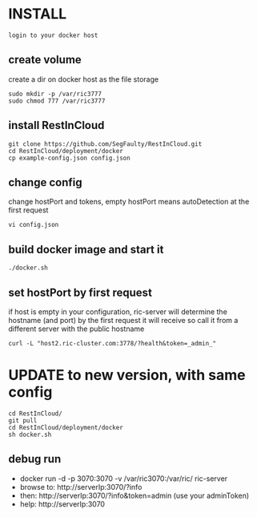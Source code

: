 # INSTALL
	login to your docker host

## create volume 
create a dir on docker host as the file storage

	sudo mkdir -p /var/ric3777
	sudo chmod 777 /var/ric3777

## install RestInCloud

	git clone https://github.com/SegFaulty/RestInCloud.git
	cd RestInCloud/deployment/docker
	cp example-config.json config.json

## change config
change hostPort and tokens, empty hostPort means autoDetection at the first request

    vi config.json

## build docker image and start it

    ./docker.sh

## set hostPort by first request
if host is empty in your configuration, ric-server will determine the hostname (and port) by the first request it will receive
so call it from a different server with the public hostname

    curl -L "host2.ric-cluster.com:3778/?health&token=_admin_"


# UPDATE to new version, with same config

	cd RestInCloud/
	git pull
	cd RestInCloud/deployment/docker
	sh docker.sh



## debug run
* docker run -d -p 3070:3070 -v /var/ric3070:/var/ric/ ric-server
* browse to: http://serverIp:3070/?info
* then: http://serverIp:3070/?info&token=admin (use your adminToken)
* help: http://serverIp:3070

